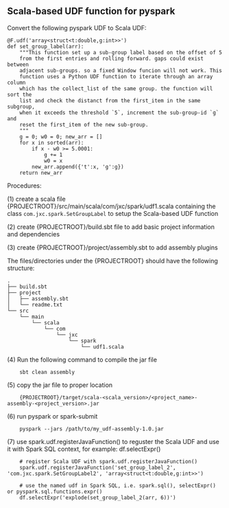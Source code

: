 Scala-based UDF function for pyspark
-----

Convert the following pyspark UDF to Scala UDF:
```
@F.udf('array<struct<t:double,g:int>>')
def set_group_label(arr):
    """This function set up a sub-group label based on the offset of 5
    from the first entries and rolling forward. gaps could exist between
    adjacent sub-groups. so a fixed Window funcion will not work. This
    function uses a Python UDF function to iterate through an array column
    which has the collect_list of the same group. the function will sort the
    list and check the distanct from the first_item in the same subgroup,
    when it exceeds the threshold `5`, increment the sub-group-id `g` and 
    reset the first_item of the new sub-group.
    """
    g = 0; w0 = 0; new_arr = []
    for x in sorted(arr):
        if x - w0 >= 5.0001:
            g += 1
            w0 = x
        new_arr.append({'t':x, 'g':g})
    return new_arr
```

Procedures:

(1) create a scala file {PROJECTROOT}/src/main/scala/com/jxc/spark/udf1.scala containing the 
    class `com.jxc.spark.SetGroupLabel` to setup the Scala-based UDF function

(2) create {PROJECTROOT}/build.sbt file to add basic project information and dependencies

(3) create {PROJECTROOT}/project/assembly.sbt to add assembly plugins 

The files/directories under the {PROJECTROOT} should have the following structure:
```
.
├── build.sbt
├── project
│   ├── assembly.sbt
│   └── readme.txt
└── src
    └── main
        └── scala
            └── com
                └── jxc
                    └── spark
                        └── udf1.scala
```

(4) Run the following command to compile the jar file
```
    sbt clean assembly
```

(5) copy the jar file to proper location
```
    {PROJECTROOT}/target/scala-<scala_version>/<project_name>-assembly-<project_version>.jar
```

(6) run pyspark or spark-submit
```
    pyspark --jars /path/to/my_udf-assembly-1.0.jar
```

(7) use spark.udf.registerJavaFunction() to reguster the Scala UDF and use it with Spark SQL
    context, for example: df.selectExpr()

``` 
    # register Scala UDF with spark.udf.registerJavaFunction()
    spark.udf.registerJavaFunction('set_group_label_2', 'com.jxc.spark.SetGroupLabel2', 'array<struct<t:double,g:int>>')

    # use the named udf in Spark SQL, i.e. spark.sql(), selectExpr() or pyspark.sql.functions.expr()
    df.selectExpr('explode(set_group_label_2(arr, 6))')
    
```
